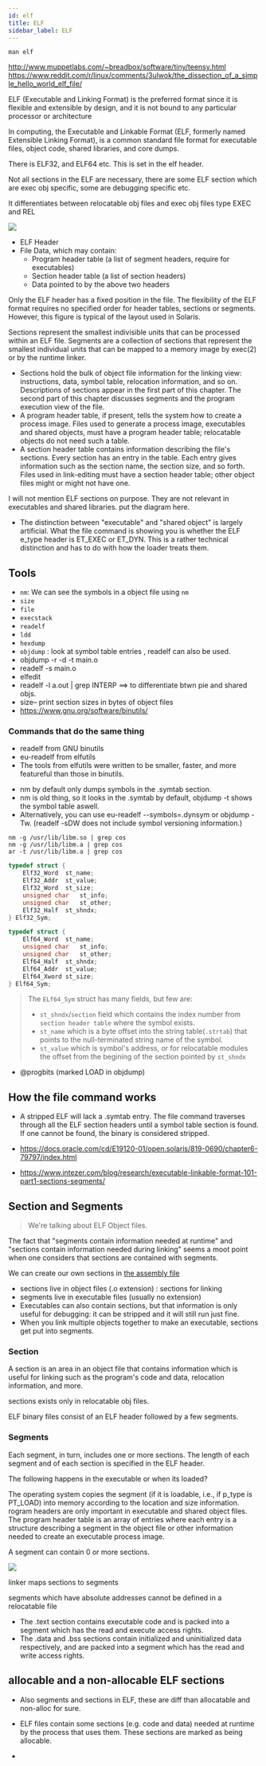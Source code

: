 ```yaml
---
id: elf
title: ELF
sidebar_label: ELF
---
```


```
man elf
```

http://www.muppetlabs.com/~breadbox/software/tiny/teensy.html
https://www.reddit.com/r/linux/comments/3ulwok/the_dissection_of_a_simple_hello_world_elf_file/

ELF (Executable and Linking Format) is the preferred format since it is flexible and extensible by design, and it is not bound to any particular processor or architecture

In computing, the Executable and Linkable Format (ELF, formerly named Extensible Linking Format), is a common standard file format for executable files, object code, shared libraries, and core dumps.

There is ELF32, and ELF64 etc. This is set in the elf header.

Not all sections in the ELF are necessary, there are some ELF section which are exec obj specific, some are debugging specific etc.

It differentiates between relocatable obj files and exec obj files type EXEC and REL

![](/img/elf_vm.png)

- ELF Header
- File Data, which may contain:
  - Program header table (a list of segment headers, require for executables)
  - Section header table (a list of section headers)
  - Data pointed to by the above two headers

Only the ELF header has a fixed position in the file. The flexibility of the ELF format requires no specified order for header tables, sections or segments. However, this figure is typical of the layout used in Solaris.

Sections represent the smallest indivisible units that can be processed within an ELF file. Segments are a collection of sections that represent the smallest individual units that can be mapped to a memory image by exec(2) or by the runtime linker.

- Sections hold the bulk of object file information for the linking view: instructions, data, symbol table, relocation information, and so on. Descriptions of sections appear in the first part of this chapter. The second part of this chapter discusses segments and the program execution view of the file.
- A program header table, if present, tells the system how to create a process image. Files used to generate a process image, executables and shared objects, must have a program header table; relocatable objects do not need such a table.
- A section header table contains information describing the file's sections. Every section has an entry in the table. Each entry gives information such as the section name, the section size, and so forth. Files used in link-editing must have a section header table; other object files might or might not have one.

I will not mention ELF sections on purpose. They are not relevant in executables and shared libraries. put the diagram here.

- The distinction between "executable" and "shared object" is largely artificial. What the file command is showing you is whether the ELF e_type header is ET_EXEC or ET_DYN. This is a rather technical distinction and has to do with how the loader treats them.

## Tools

- `nm`: We can see the symbols in a object file using `nm`
- `size`
- `file`
- `execstack`
- `readelf`
- `ldd`
- `hexdump`
- `objdump` : look at symbol table entries , readelf can also be used.
- objdump -r -d -t main.o
- readelf -s main.o
- elfedit
- readelf -l a.out | grep INTERP ==> to differentiate btwn pie and shared objs.
- size– print section sizes in bytes of object files
- https://www.gnu.org/software/binutils/

### Commands that do the same thing

- readelf from GNU binutils
- eu-readelf from elfutils
- The tools from elfutils were written to be smaller, faster, and more featureful than those in binutils.

* nm by default only dumps symbols in the .symtab section.
* nm is old thing, so it looks in the .symtab by default, objdump -t shows the symbol table aswell.
* Alternatively, you can use eu-readelf --symbols=.dynsym or objdump -Tw. (readelf -sDW does not include symbol versioning information.)

```
nm -g /usr/lib/libm.so | grep cos
nm -g /usr/lib/libm.a | grep cos
ar -t /usr/lib/libm.a | grep cos
```

```c
typedef struct {
	Elf32_Word	st_name;
	Elf32_Addr	st_value;
	Elf32_Word	st_size;
	unsigned char	st_info;
	unsigned char	st_other;
	Elf32_Half	st_shndx;
} Elf32_Sym;

typedef struct {
	Elf64_Word	st_name;
	unsigned char	st_info;
	unsigned char	st_other;
	Elf64_Half	st_shndx;
	Elf64_Addr	st_value;
	Elf64_Xword	st_size;
} Elf64_Sym;
```

> The `ELf64_Sym` struct has many fields, but few are:
>
> - `st_shndx`/`section` field which contains the index number from `section header table` where the symbol exists.
> - `st_name` which is a byte offset into the string table(`.strtab`) that points to the null-terminated string name of the symbol.
> - `st_value` which is symbol's address, or for relocatable modules the offset from the begining of the section pointed by `st_shndx`

- @progbits (marked LOAD in objdump)

## How the file command works

- A stripped ELF will lack a .symtab entry. The file command traverses through all the ELF section headers until a symbol table section is found. If one cannot be found, the binary is considered stripped.

- https://docs.oracle.com/cd/E19120-01/open.solaris/819-0690/chapter6-79797/index.html
- https://www.intezer.com/blog/research/executable-linkable-format-101-part1-sections-segments/

## Section and Segments

> We're talking about ELF Object files.

The fact that "segments contain information needed at runtime" and "sections contain information needed during linking" seems a moot point when one considers that sections are contained with segments.

We can create our own sections in [the assembly file](https://gist.github.com/geekodour/8b5eea3aa26c3ce6c9ef293a8a8ffe28)

- sections live in object files (.o extension) : sections for linking
- segments live in executable files (usually no extension)
- Executables can also contain sections, but that information is only useful for debugging: it can be stripped and it will still run just fine.
- When you link multiple objects together to make an executable, sections get put into segments.

### Section

A section is an area in an object file that contains information which is useful for linking such as the program's code and data, relocation information, and more.

sections exists only in relocatable obj files.

ELF binary files consist of an ELF header followed by a few segments.

### Segments

Each segment, in turn, includes one or more sections. The length of each segment and of each section is specified in the ELF header.

The following happens in the executable or when its loaded?

The operating system copies the segment (if it is loadable, i.e., if p_type is PT_LOAD) into memory according to the location and size information. rogram headers are only important in executable and shared object files. The program header table is an array of entries where each entry is a structure describing a segment in the object file or other information needed to create an executable process image.

A segment can contain 0 or more sections.

![](/img/elf_link_vs_exec_view.jpg)

linker maps sections to segments

segments which have absolute addresses cannot be defined in a relocatable file

- The .text section contains executable code and is packed into a segment which has the read and execute access rights.
- The .data and .bss sections contain initialized and uninitialized data respectively, and are packed into a segment which has the read and write access rights.

## allocable and a non-allocable ELF sections

- Also segments and sections in ELF, these are diff than allocatable and non-alloc for sure.
- ELF files contain some sections (e.g. code and data) needed at runtime by the process that uses them. These sections are marked as being allocable.

-

